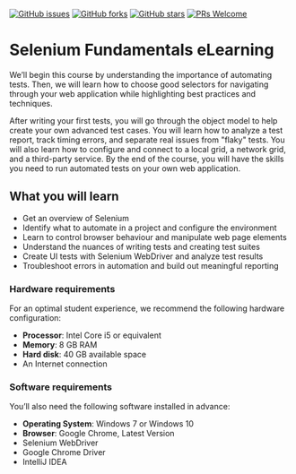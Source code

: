 [![GitHub issues](https://img.shields.io/github/issues/TrainingByPackt/Selenium-Fundamentals-eLearning.svg)](https://github.com/TrainingByPackt/Selenium-Fundamentals-eLearning/issues)
[![GitHub forks](https://img.shields.io/github/forks/TrainingByPackt/Selenium-Fundamentals-eLearning.svg)](https://github.com/TrainingByPackt/Selenium-Fundamentals-eLearning/network)
[![GitHub stars](https://img.shields.io/github/stars/TrainingByPackt/Selenium-Fundamentals-eLearning.svg)](https://github.com/TrainingByPackt/Selenium-Fundamentals-eLearning/stargazers)
[![PRs Welcome](https://img.shields.io/badge/PRs-welcome-brightgreen.svg)](https://github.com/TrainingByPackt/Selenium-Fundamentals-eLearning/pulls)



# Selenium Fundamentals eLearning
We’ll begin this course by understanding the importance of automating tests. Then, we will learn how to choose good selectors for navigating through your web application while highlighting best practices and techniques.

After writing your first tests, you will go through the object model to help create your own advanced test cases. You will learn how to analyze a test report, track timing errors, and separate real issues from "flaky" tests. You will also learn how to configure and connect to a local grid, a network grid, and a third-party service. By the end of the course, you will have the skills you need to run automated tests on your own web application.


## What you will learn
* Get an overview of Selenium
* Identify what to automate in a project and configure the environment
* Learn to control browser behaviour and manipulate web page elements
* Understand the nuances of writing tests and creating test suites
* Create UI tests with Selenium WebDriver and analyze test results
* Troubleshoot errors in automation and build out meaningful reporting



### Hardware requirements
For an optimal student experience, we recommend the following hardware configuration:
* **Processor**: Intel Core i5 or equivalent
* **Memory**: 8 GB RAM
* **Hard disk**: 40 GB available space
* An Internet connection



### Software requirements
You’ll also need the following software installed in advance:
* **Operating System**: Windows 7 or Windows 10
* **Browser**: Google Chrome, Latest Version
* Selenium WebDriver
* Google Chrome Driver
* IntelliJ IDEA




